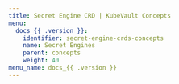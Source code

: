 ```yaml
---
title: Secret Engine CRD | KubeVault Concepts
menu:
  docs_{{ .version }}:
    identifier: secret-engine-crds-concepts
    name: Secret Engines
    parent: concepts
    weight: 40
menu_name: docs_{{ .version }}
---
```

